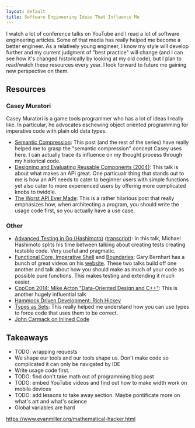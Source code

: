 ```yaml
---
layout: default
title: Software Engineering Ideas That Influence Me
---
```


I watch a lot of conference talks on YouTube and I read a lot of software
engineering articles. Some of that media has really helped me become a better
engineer. As a relatively young engineer, I know my style will develop further and
my current judgment of "best practice" will change (and I can see how it's
changed historically by looking at my old code), but I plan to read/watch these
resources every year. I look forward to future me gaining new perspective on
them.

## Resources

### Casey Muratori

Casey Muratori is a game tools programmer who has a lot of ideas I really like.
In particular, he advocates eschewing object oriented programming for
imperative code with plain old data types.

- [Semantic Compression](https://caseymuratori.com/blog_0015): This post (and
  the rest of the series) have really helped me to grasp the "semantic
  compression" concept Casey uses here. I can actually trace its influence on
  my thought process through my historical code.
- [Designing and Evaluating Reusable Components (2004)](https://caseymuratori.com/blog_0024): This talk is about what makes
  an API great. One particualr thing that stands out to me is how an API needs
  to cater to beginner users with simple functions yet also cater to more
  experienced users by offering more complicated knobs to twiddle.
- [The Worst API Ever Made](https://caseymuratori.com/blog_0025): This is a
  rather hilarious post that really emphasizes how, when architecting a
  program, you should write the usage code first, so you actually have a use
  case.

### Other

- [Advanced Testing in Go (Hashimoto)](https://www.youtube.com/watch?v=8hQG7QlcLBk) ([transcript](https://about.sourcegraph.com/go/advanced-testing-in-go)): In this talk, Michael Hashimoto splits his time between talking about creating tests creating testable code. Very useful and pragmatic.
- [Functional Core, Imperative Shell](https://www.destroyallsoftware.com/screencasts/catalog/functional-core-imperative-shell) and [Boundaries](https://www.destroyallsoftware.com/talks/boundaries): Gary Bernhart has a bunch of great videos on his [website](https://www.destroyallsoftware.com/screencasts). These two talks build off one another and talk about how you should make as much of your code as possible pure functions. This makes testing and extending it much easier.
- [CppCon 2014: Mike Acton "Data-Oriented Design and C++"](https://www.youtube.com/watch?v=rX0ItVEVjHc): This is another hugely influential talk
- [Hammock Driven Development: Rich Hickey](https://www.youtube.com/watch?v=f84n5oFoZBc)
- [Types as Sets](https://guide.elm-lang.org/appendix/types_as_sets.html): This really helped me understand how you can use types to force code that uses them to be correct.
- [John Carmack on Inlined Code](http://number-none.com/blow/john_carmack_on_inlined_code.html)

## Takeaways

- TODO: wrapping requests
- We shape our tools and our tools shape us. Don't make code so complicated it can only be navigated by IDE
- Write usage code first.
- TODO: find don't take math out of programming blog post
- TODO: embed YouTube videos and find out how to make width work on mobile devices
- TODO: add lessons to take away section. Maybe pontificate more on what's art and what's science
- Global variables are hard


https://www.evanmiller.org/mathematical-hacker.html
